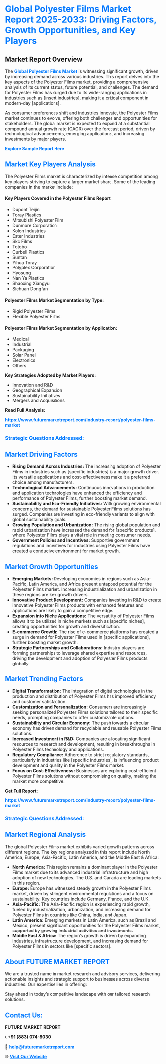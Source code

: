 <h1 style="color: #007BFF;">Global Polyester Films Market Report 2025-2033: Driving Factors, Growth Opportunities, and Key Players</h1>

<section id="overview">
<h2>Market Report Overview</h2>
<p>The <a href="https://www.futuremarketreport.com/industry-report/polyester-films-market" style="color: #007BFF; text-decoration: none;"><strong>Global Polyester Films Market</strong></a> is witnessing significant growth, driven by increasing demand across various industries. This report delves into the key aspects of the Polyester Films market, providing a comprehensive analysis of its current status, future potential, and challenges. The demand for Polyester Films has surged due to its wide-ranging applications in industries such as [insert industries], making it a critical component in modern-day [applications].</p>
<p>As consumer preferences shift and industries innovate, the Polyester Films market continues to evolve, offering both challenges and opportunities for stakeholders. The global market is expected to expand at a substantial compound annual growth rate (CAGR) over the forecast period, driven by technological advancements, emerging applications, and increasing investments by major players.</p>
</section>

<section id="overview">
<p><a href="https://www.futuremarketreport.com/request-sample/reportId=29906" style="color: #007BFF; text-decoration: none;"><strong>Explore Sample Report Here</strong></a></p>
</section>

<section id="key-players">
<h2 style="color: #007BFF;">Market Key Players Analysis</h2>
<p>The Polyester Films market is characterized by intense competition among key players striving to capture a larger market share. Some of the leading companies in the market include:</p>
<h4>Key Players Covered in the Polyester Films Report:</h4>
<ul><li>Dupont Teijin</li><li>Toray Plastics</li><li>Mitsubishi Polyester Film</li><li>Dunmore Corporation</li><li>Kolon Industries</li><li>Ester Industries</li><li>Skc Films</li><li>Totobo</li><li>Curbell Plastics</li><li>Suntan</li><li>Yihua Toray</li><li>Polyplex Corporation</li><li>Hyosung</li><li>Nan Ya Plastics</li><li>Shaoxing Xiangyu</li><li>Sichuan Dongfan</li></ul>
<h4>Polyester Films Market Segmentation by Type:</h4>
<ul><li>Rigid Polyester Films</li><li>Flexible Polyester Films</li></ul>

<h4>Polyester Films Market Segmentation by Application:</h4>
<ul><li>Medical</li><li>Industrial</li><li>Packaging</li><li>Solar Panel</li><li>Electronics</li><li>Others</li></ul>
<p><strong>Key Strategies Adopted by Market Players:</strong></p>
<ul>
<li>Innovation and R&D</li>
<li>Geographical Expansion</li>
<li>Sustainability Initiatives</li>
<li>Mergers and Acquisitions</li>
</ul>
</section>

<section>
<p><strong>Read Full Analysis: </strong></p><a href="https://www.futuremarketreport.com/industry-report/polyester-films-market" style="color: #007BFF; text-decoration: none;"><strong>https://www.futuremarketreport.com/industry-report/polyester-films-market</strong></a>
<h3 style="color: #007BFF;">Strategic Questions Addressed:</h3>
</section>

<section id="driving-factors">
<h2 style="color: #007BFF;">Market Driving Factors</h2>
<ul>
<li><strong>Rising Demand Across Industries:</strong> The increasing adoption of Polyester Films in industries such as [specific industries] is a major growth driver. Its versatile applications and cost-effectiveness make it a preferred choice among manufacturers.</li>
<li><strong>Technological Advancements:</strong> Continuous innovations in production and application technologies have enhanced the efficiency and performance of Polyester Films, further boosting market demand.</li>
<li><strong>Sustainability and Eco-Friendly Initiatives:</strong> With growing environmental concerns, the demand for sustainable Polyester Films solutions has surged. Companies are investing in eco-friendly variants to align with global sustainability goals.</li>
<li><strong>Growing Population and Urbanization:</strong> The rising global population and rapid urbanization have increased the demand for [specific products], where Polyester Films plays a vital role in meeting consumer needs.</li>
<li><strong>Government Policies and Incentives:</strong> Supportive government regulations and incentives for industries using Polyester Films have created a conducive environment for market growth.</li>
</ul>
</section>

<section id="growth-opportunities">
<h2 style="color: #007BFF;">Market Growth Opportunities</h2>
<ul>
<li><strong>Emerging Markets:</strong> Developing economies in regions such as Asia-Pacific, Latin America, and Africa present untapped potential for the Polyester Films market. Increasing industrialization and urbanization in these regions are key growth drivers.</li>
<li><strong>Innovative Product Development:</strong> Companies investing in R&D to create innovative Polyester Films products with enhanced features and applications are likely to gain a competitive edge.</li>
<li><strong>Expansion into Niche Applications:</strong> The versatility of Polyester Films allows it to be utilized in niche markets such as [specific niches], creating opportunities for growth and diversification.</li>
<li><strong>E-commerce Growth:</strong> The rise of e-commerce platforms has created a surge in demand for Polyester Films used in [specific applications], further boosting market growth.</li>
<li><strong>Strategic Partnerships and Collaborations:</strong> Industry players are forming partnerships to leverage shared expertise and resources, driving the development and adoption of Polyester Films products globally.</li>
</ul>
</section>

<section id="trending-factors">
<h2 style="color: #007BFF;">Market Trending Factors</h2>
<ul>
<li><strong>Digital Transformation:</strong> The integration of digital technologies in the production and distribution of Polyester Films has improved efficiency and customer satisfaction.</li>
<li><strong>Customization and Personalization:</strong> Consumers are increasingly seeking personalized Polyester Films solutions tailored to their specific needs, prompting companies to offer customizable options.</li>
<li><strong>Sustainability and Circular Economy:</strong> The push towards a circular economy has driven demand for recyclable and reusable Polyester Films solutions.</li>
<li><strong>Increased Investment in R&D:</strong> Companies are allocating significant resources to research and development, resulting in breakthroughs in Polyester Films technology and applications.</li>
<li><strong>Regulatory Compliance:</strong> Adherence to strict regulatory standards, particularly in industries like [specific industries], is influencing product development and quality in the Polyester Films market.</li>
<li><strong>Focus on Cost-Effectiveness:</strong> Businesses are exploring cost-efficient Polyester Films solutions without compromising on quality, making the market more competitive.</li>
</ul>
</section>

<section>
<p><strong>Get Full Report: </strong></p><a href="https://www.futuremarketreport.com/industry-report/polyester-films-market" style="color: #007BFF; text-decoration: none;"><strong>https://www.futuremarketreport.com/industry-report/polyester-films-market</strong></a>
<h3 style="color: #007BFF;">Strategic Questions Addressed:</h3>
</section>


<section id="regional-analysis">
<h2 style="color: #007BFF;">Market Regional Analysis</h2>
<p>The global Polyester Films market exhibits varied growth patterns across different regions. The key regions analyzed in this report include North America, Europe, Asia-Pacific, Latin America, and the Middle East & Africa:</p>
<ul>
<li><strong>North America:</strong> This region remains a dominant player in the Polyester Films market due to its advanced industrial infrastructure and high adoption of new technologies. The U.S. and Canada are leading markets in this region.</li>
<li><strong>Europe:</strong> Europe has witnessed steady growth in the Polyester Films market, driven by stringent environmental regulations and a focus on sustainability. Key countries include Germany, France, and the U.K.</li>
<li><strong>Asia-Pacific:</strong> The Asia-Pacific region is experiencing rapid growth, fueled by industrialization, urbanization, and increasing demand for Polyester Films in countries like China, India, and Japan.</li>
<li><strong>Latin America:</strong> Emerging markets in Latin America, such as Brazil and Mexico, present significant opportunities for the Polyester Films market, supported by growing industrial activities and investments.</li>
<li><strong>Middle East & Africa:</strong> The region’s growth is driven by expanding industries, infrastructure development, and increasing demand for Polyester Films in sectors like [specific sectors].</li>
</ul>
</section>

<footer>
<h2 style="color: #007BFF;">About FUTURE MARKET REPORT</h2>
<p>We are a trusted name in market research and advisory services, delivering actionable insights and strategic support to businesses across diverse industries. Our expertise lies in offering:</p>

<p>Stay ahead in today’s competitive landscape with our tailored research solutions.</p>

<h2 style="color: #007BFF;">Contact Us:</h2>
<p><strong>FUTURE MARKET REPORT</strong></p>
<p>📞 <strong>+91 (883) 074-8030</strong></p>
<p>📧 <strong><a href="mailto:help@futuremarketreport.com" style="color: #007BFF;">help@futuremarketreport.com</a></strong></p>
<p>🌐 <strong><a href="https://www.futuremarketreport.com/" style="color: #007BFF;">Visit Our Website</a></strong></p>
</footer>